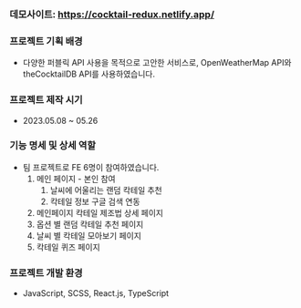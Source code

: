 ### 데모사이트: https://cocktail-redux.netlify.app/

### **프로젝트 기획 배경**

- 다양한 퍼블릭 API 사용을 목적으로 고안한 서비스로, OpenWeatherMap API와 theCocktailDB API를 사용하였습니다.

### **프로젝트 제작 시기**

- 2023.05.08 ~ 05.26

### **기능 명세 및 상세 역할**

- 팀 프로젝트로 FE 6명이 참여하였습니다.
  1. 메인 페이지 - 본인 참여
     1. 날씨에 어울리는 랜덤 칵테일 추천
     2. 칵테일 정보 구글 검색 연동
  2. 메인페이지 칵테일 제조법 상세 페이지
  3. 옵션 별 랜덤 칵테일 추천 페이지
  4. 날씨 별 칵테일 모아보기 페이지
  5. 칵테일 퀴즈 페이지

### **프로젝트 개발 환경**

- JavaScript, SCSS, React.js, TypeScript
